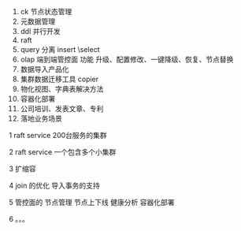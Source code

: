 1. ck 节点状态管理
2. 元数据管理
3. ddl 并行开发
4. raft 
5. query 分离 insert \select 
6. olap 端到端管控面 功能 升级、配置修改、一键降级、恢复、节点替换
7. 数据导入产品化
8. 集群数据迁移工具 copier
9. 物化视图、字典表解决方法
10. 容器化部署
11. 公司培训、发表文章、专利
12. 落地业务场景





1 raft service 200台服务的集群

2 raft service 一个包含多个小集群

3 扩缩容 

4 join 的优化 导入事务的支持

5 管控面的 节点管理 节点上下线 健康分析 容器化部署

6 。。。